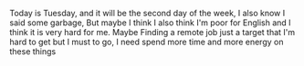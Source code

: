 Today is Tuesday, and it will be the second day of the week, I also know I said some garbage, But maybe I think I also think I'm poor for English and I think it is very hard for me.
Maybe Finding a remote job just a target that I'm hard to get but I must to go, I need spend more time and more energy on these things
